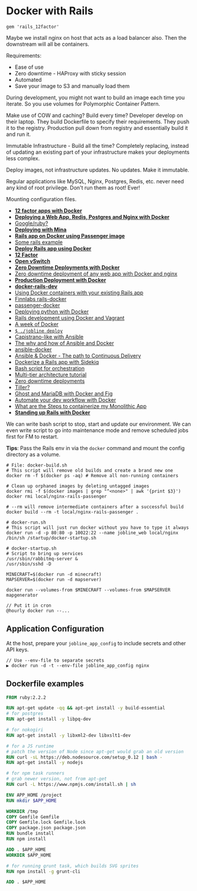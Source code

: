 # Docker with Rails

```
gem 'rails_12factor'
```

Maybe we install nginx on host that acts as a load balancer also. Then the downstream will all be containers.

Requirements:

* Ease of use
* Zero downtime - HAProxy with sticky session
* Automated
* Save your image to S3 and manually load them

During development, you might not want to build an image each time you iterate. So you use volumes for Polymorphic Container Pattern.

Make use of COW and caching? Build every time? Developer develop on their laptop. They build Dockerfile to specify their requirements. They push it to the registry. Production pull down from registry and essentially build it and run it.

Immutable Infrastructure - Build all the time? Completely replacing, instead of updating an existing part of your infrastructure makes your deployments less complex.

Deploy images, not infrastructure updates. No updates. Make it immutable.

Regular applications like MySQL, Nginx, Postgres, Redis, etc. never need any kind of root privilege. Don't run them as root! Ever!

Mounting configuration files.

* [**12 factor apps with Docker**](https://medium.com/@nzoschke/modern-twelve-factor-apps-with-docker-55dd92c832b3)
* [**Deploying a Web App, Redis, Postgres and Nginx with Docker**](http://vinceyuan.blogspot.sg/2015/05/deploying-web-app-redis-postgres-and.html)
* [Google/ruby?](https://registry.hub.docker.com/u/google/ruby/)
* [**Deploying with Mina**](https://medium.com/alliants-blog/deploying-web-apps-with-mina-and-docker-c840193eb4be)
* [**Rails app on Docker using Passenger image**](https://rossfairbanks.com/2015/03/06/rails-app-on-docker-using-passenger-image.html)
* [Some rails example](http://mwdesilva.com/posts/103-simple-scalable-infrastructure-with-digitalocean-terraform-and-docker)
* [**Deploy Rails app using Docker**](https://intercityup.com/blog/deploy-rails-app-including-database-configuration-env-vars-assets-using-docker.html)
* [**12 Factor**](http://12factor.net/)
* [**Open vSwitch**](http://openvswitch.org/)
* [**Zero Downtime Deployments with Docker**](https://www.youtube.com/watch?v=mQvIWIgQ1xg)
* [Zero downtime deployment of any web app with Docker and nginx](http://acroca.com/blog/2014/07/17/zero-downtime-deployment-of-any-web-app-with-docker-and-nginx.html)
* [**Production Deployment with Docker**](https://www.codeschool.com/blog/2015/01/16/production-deployment-docker/)
* [**docker-rails-dev**](https://github.com/pywebdesign/docker-rails-dev)
* [Using Docker containers with your existing Rails app](http://devtalks.ro/using-docker-containers-with-your-existing-rails-app/)
* [Finnlabs rails-docker](https://github.com/finnlabs/rails-docker)
* [passenger-docker](https://github.com/phusion/passenger-docker)
* [Deploying python with Docker](https://medium.com/@rlbaker/deploying-python-with-docker-15a472cf12a5)
* [Rails development using Docker and Vagrant](https://blog.abevoelker.com/rails-development-using-docker-and-vagrant/)
* [A week of Docker](http://danielmartins.ninja/posts/a-week-of-docker.html)
* [`$ ./jobline deploy`](https://github.com/fstephany/hello-pharo/blob/master/app)
* [Capistrano-like with Ansible](http://blog.versioneye.com/2014/09/24/rebuilding-capistrano-like-deployment-with-ansible/)
* [The why and how of Ansible and Docker](http://thechangelog.com/ansible-docker/)
* [ansible-docker](https://github.com/gerhard/ansible-docker)
* [Ansible & Docker - The path to Continuous Delivery](http://gerhard.lazu.co.uk/ansible-docker-the-path-to-continuous-delivery-1)
* [Dockerize a Rails app with Sidekiq](http://khanetor.com/2015/02/dockerize-a-rails-app-with-background-processing/)
* [Bash script for orchestration](https://blog.relateiq.com/a-docker-dev-environment-in-24-hours-part-2-of-2/)
* [Multi-tier architecture tutorial](http://jeff-davis.blogspot.sg/2015/02/multi-tier-architecture-tutorial-using.html)
* [Zero downtime deployments](http://docs.quay.io/solution/zero-downtime-deployments.html)
* [Tiller?](https://github.com/markround/tiller)
* [Ghost and MariaDB with Docker and Fig](http://blog.mewm.org/ghost-mariadb-with-docker-fig/)
* [Automate your dev workflow with Docker](http://blog.codeship.com/automate-your-dev-workflow-with-docker/)
* [What are the Steps to containerize my Monolithic App](https://www.joyent.com/blog/what-are-the-steps-to-containerize-my-monolithic-app)
* [**Standing up Rails with Docker**](http://blog.tutum.co/2015/07/07/standing-up-ruby-on-rails-with-docker-and-tutum/)

We can write bash script to stop, start and update our environment. We can even write script to go into maintenance mode and remove scheduled jobs first for FM to restart.

**Tips**: Pass the Rails env in via the `docker` command and mount the config directory as a volume.

```
# File: docker-build.sh
# This script will remove old builds and create a brand new one
docker rm -f $(docker ps -aq) # Remove all non-running containers

# Clean up orphaned images by deleting untagged images
docker rmi -f $(docker images | grep "^<none>" | awk '{print $3}')
docker rmi local/nginx-rails-passenger

# --rm will remove intermediate containers after a successful build
docker build --rm -t local/nginx-rails-passenger .
```

```
# docker-run.sh
# This script will just run docker without you have to type it always
docker run -d -p 80:80 -p 10022:22 --name jobline_web local/nginx /bin/sh /startup/docker-startup.sh
```

```
# docker-startup.sh
# Script to bring up services
/usr/sbin/rabbitmq-server &
/usr/sbin/sshd -D
```

```
MINECRAFT=$(docker run -d minecraft)
MAPSERVER=$(docker run -d mapserver)

docker run --volumes-from $MINECRAFT --volumes-from $MAPSERVER mapgenerator

// Put it in cron
@hourly docker run --...
```

## Application Configuration

At the host, prepare your `jobline_app_config` to include secrets and other API keys.

```
// Use --env-file to separate secrets
▶ docker run -d -t --env-file jobline_app_config nginx
```

## Dockerfile examples

```dockerfile
FROM ruby:2.2.2

RUN apt-get update -qq && apt-get install -y build-essential
# for postgres
RUN apt-get install -y libpq-dev

# for nokogiri
RUN apt-get install -y libxml2-dev libxslt1-dev

# for a JS runtime
# patch the version of Node since apt-get would grab an old version
RUN curl -sL https://deb.nodesource.com/setup_0.12 | bash -
RUN apt-get install -y nodejs

# for npm task runners
# grab newer version, not from apt-get
RUN curl -L https://www.npmjs.com/install.sh | sh

ENV APP_HOME /project
RUN mkdir $APP_HOME

WORKDIR /tmp
COPY Gemfile Gemfile
COPY Gemfile.lock Gemfile.lock
COPY package.json package.json
RUN bundle install
RUN npm install

ADD . $APP_HOME
WORKDIR $APP_HOME

# for running grunt task, which builds SVG sprites
RUN npm install -g grunt-cli

ADD . $APP_HOME
```